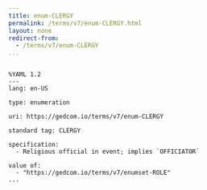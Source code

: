 ```yaml
---
title: enum-CLERGY
permalink: /terms/v7/enum-CLERGY.html
layout: none
redirect-from:
  - /terms/v7/enum-CLERGY
...
```


```

%YAML 1.2
---
lang: en-US

type: enumeration

uri: https://gedcom.io/terms/v7/enum-CLERGY

standard tag: CLERGY

specification:
  - Religious official in event; implies `OFFICIATOR`

value of:
  - "https://gedcom.io/terms/v7/enumset-ROLE"
...

```
